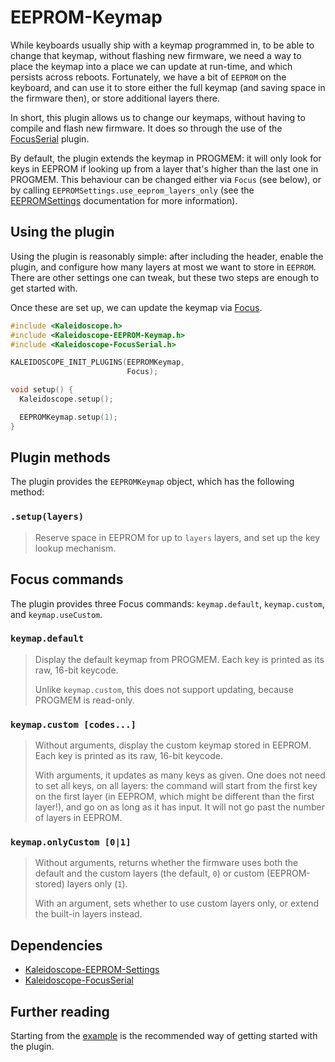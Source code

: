 # EEPROM-Keymap

While keyboards usually ship with a keymap programmed in, to be able to change that keymap, without flashing new firmware, we need a way to place the keymap into a place we can update at run-time, and which persists across reboots. Fortunately, we have a bit of `EEPROM` on the keyboard, and can use it to store either the full keymap (and saving space in the firmware then), or store additional layers there.

In short, this plugin allows us to change our keymaps, without having to compile and flash new firmware. It does so through the use of the [FocusSerial][plugin:focusSerial] plugin.

 [plugin:focusSerial]: FocusSerial.md

By default, the plugin extends the keymap in PROGMEM: it will only look for keys in EEPROM if looking up from a layer that's higher than the last one in PROGMEM. This behaviour can be changed either via `Focus` (see below), or by calling `EEPROMSettings.use_eeprom_layers_only` (see the [EEPROMSettings](EEPROM-Settings.md) documentation for more information).

## Using the plugin

Using the plugin is reasonably simple: after including the header, enable the plugin, and configure how many layers at most we want to store in `EEPROM`. There are other settings one can tweak, but these two steps are enough to get started with.

Once these are set up, we can update the keymap via [Focus][plugin:focusSerial].

```c++
#include <Kaleidoscope.h>
#include <Kaleidoscope-EEPROM-Keymap.h>
#include <Kaleidoscope-FocusSerial.h>

KALEIDOSCOPE_INIT_PLUGINS(EEPROMKeymap,
                          Focus);

void setup() {
  Kaleidoscope.setup();

  EEPROMKeymap.setup(1);
}
```

## Plugin methods

The plugin provides the `EEPROMKeymap` object, which has the following method:

### `.setup(layers)`

> Reserve space in EEPROM for up to `layers` layers, and set up the key lookup mechanism.

## Focus commands

The plugin provides three Focus commands: `keymap.default`, `keymap.custom`, and `keymap.useCustom`.

### `keymap.default`

> Display the default keymap from PROGMEM. Each key is printed as its raw, 16-bit keycode.
>
> Unlike `keymap.custom`, this does not support updating, because PROGMEM is read-only.

### `keymap.custom [codes...]`

> Without arguments, display the custom keymap stored in EEPROM. Each key is printed as its raw, 16-bit keycode.
>
> With arguments, it updates as many keys as given. One does not need to set all keys, on all layers: the command will start from the first key on the first layer (in EEPROM, which might be different than the first layer!), and go on as long as it has input. It will not go past the number of layers in EEPROM.

### `keymap.onlyCustom [0|1]`

> Without arguments, returns whether the firmware uses both the default and the custom layers (the default, `0`) or custom (EEPROM-stored) layers only (`1`).
>
> With an argument, sets whether to use custom layers only, or extend the built-in layers instead.

## Dependencies

* [Kaleidoscope-EEPROM-Settings](EEPROM-Settings.md)
* [Kaleidoscope-FocusSerial](FocusSerial.md)

## Further reading

Starting from the [example][plugin:example] is the recommended way of getting started with the plugin.

  [plugin:example]: /examples/Features/EEPROM/EEPROM-Keymap/EEPROM-Keymap.ino
